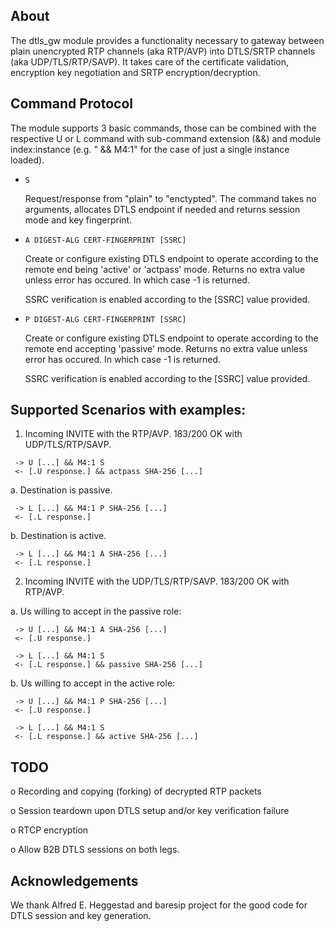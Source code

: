 ## About

The dtls_gw module provides a functionality necessary to gateway between
plain unencrypted RTP channels (aka RTP/AVP) into DTLS/SRTP channels (aka
UDP/TLS/RTP/SAVP). It takes care of the certificate validation, encryption
key negotiation and SRTP encryption/decryption.

## Command Protocol

The module supports 3 basic commands, those can be combined with the
respective U or L command with sub-command extension (&&) and module
index:instance (e.g. " && M4:1" for the case of just a single instance
loaded).

 - `S`

   Request/response from "plain" to "enctypted". The command takes no
   arguments, allocates DTLS endpoint if needed and returns session
   mode and key fingerprint.

 - `A DIGEST-ALG CERT-FINGERPRINT [SSRC]`

   Create or configure existing DTLS endpoint to operate according to the
   remote end being 'active' or 'actpass' mode. Returns no extra value unless
   error has occured. In which case -1 is returned.

   SSRC verification is enabled according to the [SSRC] value provided.

 - `P DIGEST-ALG CERT-FINGERPRINT [SSRC]`

   Create or configure existing DTLS endpoint to operate according to the
   remote end accepting 'passive' mode. Returns no extra value unless
   error has occured. In which case -1 is returned.

   SSRC verification is enabled according to the [SSRC] value provided.

## Supported Scenarios with examples:

1. Incoming INVITE with the RTP/AVP. 183/200 OK with UDP/TLS/RTP/SAVP.

```
 -> U [...] && M4:1 S
 <- [.U response.] && actpass SHA-256 [...]
```

 a. Destination is passive.

```
 -> L [...] && M4:1 P SHA-256 [...]
 <- [.L response.]
```

 b. Destination is active.

```
 -> L [...] && M4:1 A SHA-256 [...]
 <- [.L response.]
```

2. Incoming INVITE with the UDP/TLS/RTP/SAVP. 183/200 OK with RTP/AVP.

 a. Us willing to accept in the passive role:

```
 -> U [...] && M4:1 A SHA-256 [...]
 <- [.U response.]

 -> L [...] && M4:1 S
 <- [.L response.] && passive SHA-256 [...]
```

 b. Us willing to accept in the active role:

```
 -> U [...] && M4:1 P SHA-256 [...]
 <- [.U response.]

 -> L [...] && M4:1 S
 <- [.L response.] && active SHA-256 [...]
```


## TODO

 o Recording and copying (forking) of decrypted RTP packets

 o Session teardown upon DTLS setup and/or key verification failure

 o RTCP encryption

 o Allow B2B DTLS sessions on both legs.

## Acknowledgements

We thank Alfred E. Heggestad and baresip project for the good code for
DTLS session and key generation.

